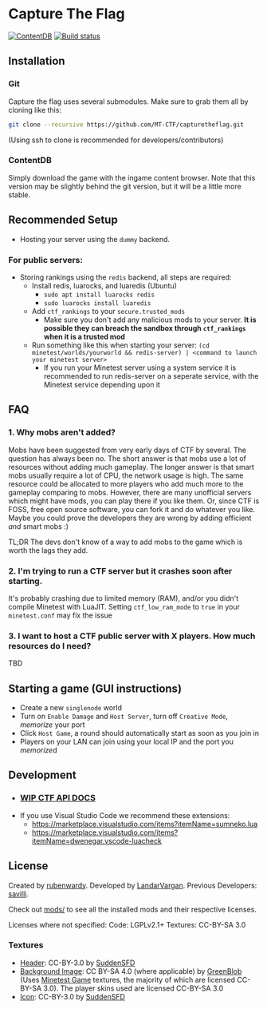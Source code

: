 # Capture The Flag

[![ContentDB](https://content.minetest.net/packages/rubenwardy/capturetheflag/shields/downloads/)](https://content.minetest.net/packages/rubenwardy/capturetheflag/)  [![Build status](https://github.com/MT-CTF/capturetheflag/workflows/build/badge.svg)](https://github.com/MT-CTF/capturetheflag/actions)


## Installation

### Git

Capture the flag uses several submodules. Make sure to grab them all by cloning like this:

```sh
git clone --recursive https://github.com/MT-CTF/capturetheflag.git
```
(Using ssh to clone is recommended for developers/contributors)

### ContentDB

Simply download the game with the ingame content browser.
Note that this version may be slightly behind the git version, but it will be a little more stable.

## Recommended Setup

* Hosting your server using the `dummy` backend.

### For public servers:
* Storing rankings using the `redis` backend, all steps are required:
  * Install redis, luarocks, and luaredis (Ubuntu)
    * `sudo apt install luarocks redis`
    * `sudo luarocks install luaredis`
  * Add `ctf_rankings` to your `secure.trusted_mods`
	* Make sure you don't add any malicious mods to your server. **It is possible they can breach the sandbox through `ctf_rankings` when it is a trusted mod**
  * Run something like this when starting your server: `(cd minetest/worlds/yourworld && redis-server) | <command to launch your minetest server>`
    * If you run your Minetest server using a system service it is recommended to run redis-server on a seperate service, with the Minetest service depending upon it

## FAQ

### 1. Why mobs aren't added?

Mobs have been suggested from very early days of CTF by several. The question has always been no. The short answer is that mobs use a lot of resources without adding much gameplay. The longer answer is that smart mobs usually require a lot of CPU, the network usage is high. The same resource could be allocated to more players who add much more to the gameplay comparing to mobs. However, there are many unofficial servers which might have mods, you can play there if you like them. Or, since CTF is FOSS, free open source software, you can fork it and do whatever you like. Maybe you could prove the developers they are wrong by adding efficient *and* smart mobs :)

TL;DR The devs don't know of a way to add mobs to the game which is worth the lags they add.

### 2. I'm trying to run a CTF server but it crashes soon after starting.

It's probably crashing due to limited memory (RAM), and/or you didn't compile Minetest with LuaJIT.
Setting `ctf_low_ram_mode` to `true` in your `minetest.conf` may fix the issue

### 3. I want to host a CTF public server with X players. How much resources do I need?

TBD

## Starting a game (GUI instructions)
* Create a new `singlenode` world
* Turn on `Enable Damage` and `Host Server`, turn off `Creative Mode`, *memorize* your port
* Click `Host Game`, a round should automatically start as soon as you join in
* Players on your LAN can join using your local IP and the port you *memorize*d

## Development

* ### [WIP CTF API DOCS](docs/ctf-api.md)
* If you use Visual Studio Code we recommend these extensions:
  * https://marketplace.visualstudio.com/items?itemName=sumneko.lua
  * https://marketplace.visualstudio.com/items?itemName=dwenegar.vscode-luacheck

## License

Created by [rubenwardy](https://rubenwardy.com/).
Developed by [LandarVargan](https://github.com/LoneWolfHT).
Previous Developers: [savilli](https://github.com/savilli).

Check out [mods/](mods/) to see all the installed mods and their respective licenses.

Licenses where not specified:
Code: LGPLv2.1+
Textures: CC-BY-SA 3.0

### Textures

* [Header](menu/header.png): CC-BY-3.0 by [SuddenSFD](https://github.com/SuddenSFD)
* [Background Image](menu/background.png): CC BY-SA 4.0 (where applicable) by [GreenBlob](https://github.com/a-blob) (Uses [Minetest Game](https://github.com/minetest/minetest_game) textures, the majority of which are licensed CC-BY-SA 3.0). The player skins used are licensed CC-BY-SA 3.0
* [Icon](menu/icon.png): CC-BY-3.0 by [SuddenSFD](https://github.com/SuddenSFD)
